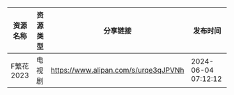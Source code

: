 | 资源名称    | 资源类型 | 分享链接                                 | 发布时间                |
| ------- | ---- | ------------------------------------ | ------------------- |
| F繁花2023 | 电视剧  | https://www.alipan.com/s/urqe3qJPVNh | 2024-06-04 07:12:12 |
